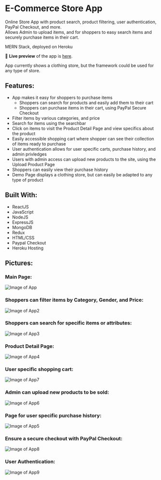 # E-Commerce Store App
Online Store App with product search, product filtering, user authentication, PayPal Checkout, and more. 
<br/> Allows Admin to upload items, and for shoppers to easy search items and securely purchase items in their cart.

MERN Stack, deployed on Heroku

🔗 **Live preview** of the app is [here](https://justins-online-shop.herokuapp.com).

App currently shows a clothing store, but the framework could be used for any type of store.

## Features: ##

* App makes it easy for shoppers to purchase items
  * Shoppers can search for products and easily add them to their cart
  * Shoppers can purchase items in their cart, using PayPal Secure Checkout
* Filter items by various categories, and price
* Search for items using the searchbar
* Click on items to visit the Product Detail Page and view specifics about the product
* Easily accessible shopping cart where shopper can see their collection of items ready to purchase
* User authentication allows for user specific carts, purchase history, and admin privledges
* Users with admin access can upload new products to the site, using the Upload Product Page
* Shoppers can easily view their purchase history
* Demo Page displays a clothing store, but can easily be adapted to any type of product

## Built With: ##

* ReactJS
* JavaScript
* NodeJS
* ExpressJS
* MongoDB
* Redux
* HTML/CSS
* Paypal Checkout
* Heroku Hosting

## Pictures: ##

### Main Page: ###
![Image of App](./ReadMe-Images/ReadMe1.png)
### Shoppers can filter items by Category, Gender, and Price: ###
![Image of App2](./ReadMe-Images/ReadMe2.png)
### Shoppers can search for specific items or attributes: ###
![Image of App3](./ReadMe-Images/ReadMe3.png)
### Product Detail Page: ###
![Image of App4](./ReadMe-Images/ReadMe4.png)
### User specific shopping cart: ###
![Image of App7](./ReadMe-Images/ReadMe7.png)
### Admin can upload new products to be sold: ### 
![Image of App6](./ReadMe-Images/ReadMe6.png)
### Page for user specific purchase history: ### 
![Image of App5](./ReadMe-Images/ReadMe5.png)
### Ensure a secure checkout with PayPal Checkout: ###
![Image of App8](./ReadMe-Images/ReadMe8.png)
### User Authentication: ###
![Image of App9](./ReadMe-Images/ReadMe9.png)
